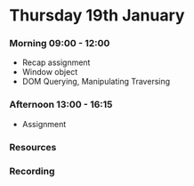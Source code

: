 # Thursday 19th January

### Morning 09:00 - 12:00
 
- Recap assignment
- Window object
- DOM Querying, Manipulating Traversing

### Afternoon 13:00 - 16:15

- Assignment


### Resources



### Recording
